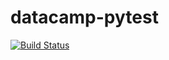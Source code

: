 # datacamp-pytest
[![Build Status](https://app.travis-ci.com/ol-pg/datacamp-pytest.svg?branch=main)](https://app.travis-ci.com/ol-pg/datacamp-pytest)
